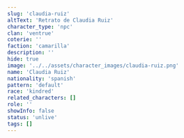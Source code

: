 ```yaml
---
slug: 'claudia-ruiz'
altText: 'Retrato de Claudia Ruiz'
character_type: 'npc'
clan: 'ventrue'
coterie: ''
faction: 'camarilla'
description: ''
hide: true
image: '../../assets/character_images/claudia-ruiz.png'
name: 'Claudia Ruiz'
nationality: 'spanish'
pattern: 'default'
race: 'kindred'
related_characters: []
role: ''
showInfo: false
status: 'unlive'
tags: []
---
```

